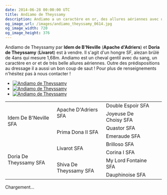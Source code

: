 ```yaml
---
date: 2014-06-28 00:00:00 UTC
title: Andiamo de Theyssamy
description: Andiamo a un caractère en or, des allures aériennes avec des prédispositions au dressage, mais a aussi un bon coup de saut !
og_image_url: /images/andiamo_theyssamy_0614.jpg
og_image_width: 720
og_image_height: 376
---
```


<div class="pure-u-1 pure-u-md-1-2 pure-u-lg-1-3">
<p>Andiamo de Theyssamy par <strong>Idem de B'Neville</strong> (<strong>Apache d'Adriers</strong>) et <strong>Doria de Theyssamy</strong> (<strong>Livarot</strong>) est à vendre. Il s'agit d'un hongre SF, alezan brûlé de 4ans qui mesure 1,68m. Andiamo est un cheval gentil avec du sang, un caractère en or et de très belle allures aériennes. Outre des prédispositions au dressage il a aussi un bon coup de saut ! Pour plus de renseignements n'hésitez pas à nous contacter !</p>

<div class="gallery" style="display:block;">
<ul class="rig columns-4">
<li><a href="/images/andiamo_theyssamy_0614_1.jpg" title="Andiamo de Theyssamy"><img src="{{ site.baseurl }}/images/andiamo_theyssamy_0614_1_link_pv.jpg" alt='Andiamo de Theyssamy' /></a></li>
<li><a href="/images/andiamo_theyssamy_0614_2.jpg" title="Andiamo de Theyssamy"><img src="{{ site.baseurl }}/images/andiamo_theyssamy_0614_2_link_pv.jpg" alt='Andiamo de Theyssamy' /></a></li>
<li><a href="/images/andiamo_theyssamy_0614_3.jpg" title="Andiamo de Theyssamy"><img src="{{ site.baseurl }}/images/andiamo_theyssamy_0614_3_link_pv.jpg" alt='Andiamo de Theyssamy' /></a></li>
</ul>
</div>
</div>

<div class="pure-u-1 pure-u-md-1-2 pure-u-lg-1-3">
<table class="genealogie">
	<tr>
		<td rowspan="4" class="c-cell">Idem De B'Neville SFA</td>
		<td rowspan="2" class="c-cell">Apache D'Adriers SFA</td>
		<td class="c-cell">Double Espoir SFA</td>
	</tr>
	<tr>
		<td class="c-cell">Joyeuse De Choisy SFA</td>
		<td></td>
		<td></td>
	</tr>
	<tr>
		<td rowspan="2" class="c-cell">Prima Dona II SFA</td>
		<td class="c-cell">Quastor SFA</td>
		<td></td>
	</tr>
	<tr>
		<td class="c-cell">Emeraude SFA</td>
		<td></td>
		<td></td>
	</tr>
	<tr>
		<td rowspan="4" class="c-cell">Doria De Theyssamy SFA</td>
		<td rowspan="2" class="c-cell">Livarot SFA</td>
		<td class="c-cell">Brilloso SFA</td>
	</tr>
	<tr>
		<td class="c-cell">Corina I SFA</td>
		<td></td>
		<td></td>
	</tr>
	<tr>
		<td rowspan="2" class="c-cell">Shiva De Theyssamy SFA</td>
		<td class="c-cell">My Lord Fontaine SFA</td>
		<td></td>
	</tr>
	<tr>
		<td class="c-cell">Dauphinoise SFA</td>
		<td></td>
		<td></td>
	</tr>
</table>
</div>

<div class="pure-u-1 pure-u-md-1-2 pure-u-lg-1-3">
<div class="lazyYT" data-youtube-id="uzars7J7uXU" data-ratio="16:9">Chargement...</div>
</div>
